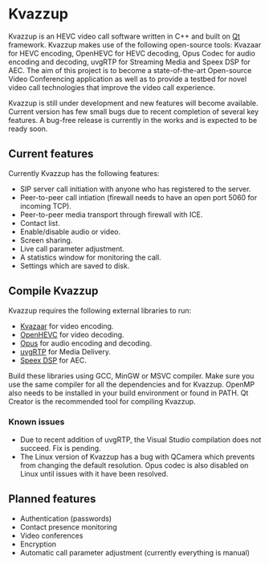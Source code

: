 Kvazzup
=======

Kvazzup is an HEVC video call software written in C++ and built on [Qt](https://www.qt.io/) framework. Kvazzup makes use of the following open-source tools: Kvazaar for HEVC encoding, OpenHEVC for HEVC decoding, Opus Codec for audio encoding and decoding, uvgRTP for Streaming Media and Speex DSP for AEC. The aim of this project is to become a state-of-the-art Open-source Video Conferencing application as well as to provide a testbed for novel video call technologies that improve the video call experience.

Kvazzup is still under development and new features will become available. Current version has few small bugs due to recent completion of several key features. A bug-free release is currently in the works and is expected to be ready soon.

## Current features 

Currently Kvazzup has the following features:
- SIP server call initiation with anyone who has registered to the server.
- Peer-to-peer call intiation (firewall needs to have an open port 5060 for incoming TCP).
- Peer-to-peer media transport through firewall with ICE.
- Contact list.
- Enable/disable audio or video.
- Screen sharing.
- Live call parameter adjustment. 
- A statistics window for monitoring the call.
- Settings which are saved to disk.


## Compile Kvazzup

Kvazzup requires the following external libraries to run: 
- [Kvazaar](https://github.com/ultravideo/kvazaar) for video encoding.
- [OpenHEVC](https://github.com/OpenHEVC/openHEVC) for video decoding.
- [Opus](http://opus-codec.org/) for audio encoding and decoding.
- [uvgRTP](https://github.com/ultravideo/uvgRTP) for Media Delivery.
- [Speex DSP](https://www.speex.org/) for AEC.

Build these libraries using GCC, MinGW or MSVC compiler. Make sure you use the same compiler for all the dependencies and for Kvazzup. OpenMP also needs to be installed in your build environment or found in PATH. Qt Creator is the recommended tool for compiling Kvazzup.

### Known issues

- Due to recent addition of uvgRTP, the Visual Studio compilation does not succeed. Fix is pending.
- The Linux version of Kvazzup has a bug with QCamera which prevents from changing the default resolution. Opus codec is also disabled on Linux until issues with it have been resolved.


## Planned features

- Authentication (passwords)
- Contact presence monitoring
- Video conferences
- Encryption
- Automatic call parameter adjustment (currently everything is manual)

